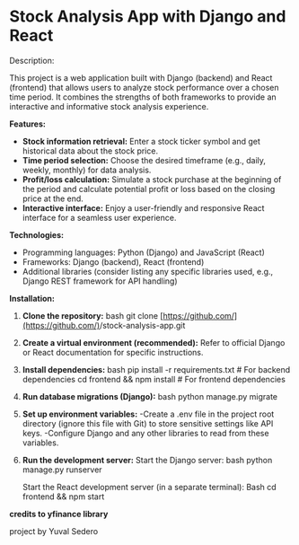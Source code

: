# Stock Analysis App with Django and React
Description:

This project is a web application built with Django (backend) and React (frontend) that allows users to analyze stock performance over a chosen time period. It combines the strengths of both frameworks to provide an interactive and informative stock analysis experience.

**Features:**

- **Stock information retrieval:** Enter a stock ticker symbol and get historical data about the stock price.
- **Time period selection:** Choose the desired timeframe (e.g., daily, weekly, monthly) for data analysis.
- **Profit/loss calculation:** Simulate a stock purchase at the beginning of the period and calculate potential profit or loss based on the closing price at the end.
- **Interactive interface:** Enjoy a user-friendly and responsive React interface for a seamless user experience.

**Technologies:**

- Programming languages: Python (Django) and JavaScript (React)
- Frameworks: Django (backend), React (frontend)
- Additional libraries (consider listing any specific libraries used, e.g., Django REST framework for API handling)

**Installation:**

1. **Clone the repository:**
   bash
   git clone [https://github.com/](https://github.com/)<your-username>/stock-analysis-app.git
2. **Create a virtual environment (recommended):**
   Refer to official Django or React documentation for specific instructions.
3. **Install dependencies:**
   bash
  pip install -r requirements.txt  # For backend dependencies
  cd frontend && npm install        # For frontend dependencies
4. **Run database migrations (Django):**
   bash
   python manage.py migrate
5. **Set up environment variables:**
  -Create a .env file in the project root directory (ignore this file with Git) to store sensitive settings like API keys.
  -Configure Django and any other libraries to read from these variables.
6. **Run the development server:**
   Start the Django server:
   bash
   python manage.py runserver
   
   Start the React development server (in a separate terminal):
   Bash
   cd frontend && npm start

**credits to yfinance library**

project by Yuval Sedero
   
